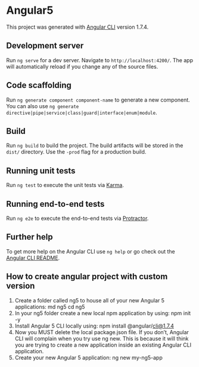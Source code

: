# Angular5

This project was generated with [Angular CLI](https://github.com/angular/angular-cli) version 1.7.4.

## Development server

Run `ng serve` for a dev server. Navigate to `http://localhost:4200/`. The app will automatically reload if you change any of the source files.

## Code scaffolding

Run `ng generate component component-name` to generate a new component. You can also use `ng generate directive|pipe|service|class|guard|interface|enum|module`.

## Build

Run `ng build` to build the project. The build artifacts will be stored in the `dist/` directory. Use the `-prod` flag for a production build.

## Running unit tests

Run `ng test` to execute the unit tests via [Karma](https://karma-runner.github.io).

## Running end-to-end tests

Run `ng e2e` to execute the end-to-end tests via [Protractor](http://www.protractortest.org/).

## Further help

To get more help on the Angular CLI use `ng help` or go check out the [Angular CLI README](https://github.com/angular/angular-cli/blob/master/README.md).

## How to create angular project with custom version 
1) Create a folder called ng5 to house all of your new Angular 5 applications:
md ng5
cd ng5
2) In your ng5 folder create a new local npm application by using:
npm init -y
3) Install Angular 5 CLI locally using:
npm install @angular/cli@1.7.4
4) Now you MUST delete the local package.json file. If you don’t, Angular CLI will complain when you try use ng new. This is because it will think you are trying to create a new application inside an existing Angular CLI application.
5) Create your new Angular 5 application:
ng new my-ng5-app

